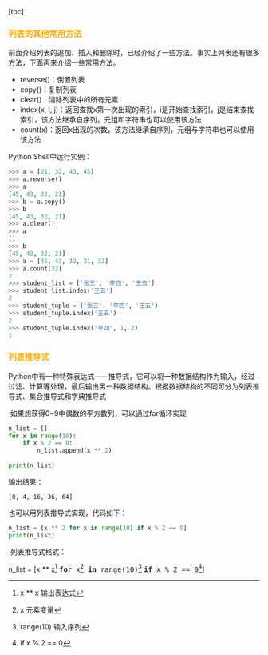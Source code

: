 [toc]
### <font color=#ffac00 face =等线>列表的其他常用方法</font>

​	前面介绍列表的追加、插入和删除时，已经介绍了一些方法。事实上列表还有很多方法，下面再来介绍一些常用方法。

+ reverse()：倒置列表
+ copy()：复制列表
+ clear()：清除列表中的所有元素
+ index(x, i, j)：返回查找x第一次出现的索引，i是开始查找索引，j是结束查找索引，该方法继承自序列，元组和字符串也可以使用该方法
+ count(x)：返回x出现的次数，该方法继承自序列，元组与字符串也可以使用该方法

Python Shell中运行实例：

```python
>>> a = [21, 32, 43, 45]
>>> a.reverse()
>>> a
[45, 43, 32, 21]
>>> b = a.copy()
>>> b
[45, 43, 32, 21]
>>> a.clear()
>>> a
[]
>>> b
[45, 43, 32, 21]
>>> a = [45, 43, 32, 21, 32]
>>> a.count(32)
2
>>> student_list = ['张三', '李四', '王五']
>>> student_list.index('王五')
2
>>> student_tuple = ('张三', '李四', '王五')
>>> student_tuple.index('王五')
2
>>> student_tuple.index('李四', 1, 2)
1
```

### <font color=#ffac00 face =等线>列表推导式</font>

​	Python中有一种特殊表达式——推导式，它可以将一种数据结构作为输入，经过过滤、计算等处理，最后输出另一种数据结构。根据数据结构的不同可分为列表推导式、集合推导式和字典推导式

​	如果想获得0~9中偶数的平方数列，可以通过for循环实现

```python
n_list = []
for x in range(10):
	if x % 2 == 0:
		n_list.append(x ** 2)
        
print(n_list)
```

输出结果：

```
[0, 4, 16, 36, 64]
```

也可以用列表推导式实现，代码如下：

```python
n_list = [x ** 2 for x in range(10) if x % 2 == 0]
print(n_list)
```

​	列表推导式格式：

n_list = [x ** x[^1] <kbd>**for** x[^2] **in** range(10)[^3]</kbd> <kbd>**if** x % 2 == 0[^4]</kbd>]

[^1]:x ** x 输出表达式
[^2]:x 元素变量
[^3]:range(10) 输入序列
[^4]:if x % 2 == 0